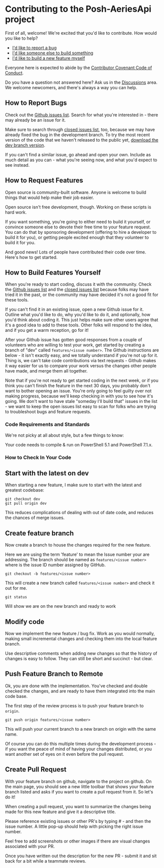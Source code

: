 # Contributing to the Posh-AeriesApi project

First of all, welcome! We're excited that you'd like to contribute. How would you like to help?

* [I'd like to report a bug](#how-to-report-bugs)
* [I'd like someone else to build something](#how-to-request-features)
* [I'd like to build a new feature myself](#how-to-build-features-yourself)

Everyone here is expected to abide by the [Contributor Covenant Code of Conduct](https://github.com/AeriesSoftware/Posh-AeriesApi/blob/CODE_OF_CONDUCT.md).

Do you have a question not answered here? Ask us in the [Discussions](https://github.com/AeriesSoftware/Posh-AeriesApi/discussions) area. We welcome newcomers, and there's always a way you can help.

## How to Report Bugs

Check out the [Github issues list]. Search for what you're interested in - there may already be an issue for it. 

Make sure to search through [closed issues list], too, because we may have already fixed the bug in the development branch. To try the most recent version of the code that we haven't released to the public yet, [download the dev branch version].

If you can't find a similar issue, go ahead and open your own. Include as much detail as you can - what you're seeing now, and what you'd expect to see instead.

## How to Request Features

Open source is community-built software. Anyone is welcome to build things that would help make their job easier.

Open source isn't free development, though. Working on these scripts is hard work.

If you want something, you're going to either need to build it yourself, or convince someone else to devote their free time to your feature request. You can do that by sponsoring development (offering to hire a developer to build it for you), or getting people excited enough that they volunteer to build it for you.

And good news! Lots of people have contributed their code over time. Here's how to get started.

## How to Build Features Yourself

When you're ready to start coding, discuss it with the community. Check the [Github issues list] and the [closed issues list] because folks may have tried it in the past, or the community may have decided it's not a good fit for these tools.

If you can't find it in an existing issue, open a new Github issue for it. Outline what you'd like to do, why you'd like to do it, and optionally, how you'd think about coding it. This just helps make sure other users agree that it's a good idea to add to these tools. Other folks will respond to the idea, and if you get a warm reception, go for it!

After your Github issue has gotten good responses from a couple of volunteers who are willing to test your work, get started by creating a branch of "dev" called `features/<issue number>`. The Github instructions are below - it isn't exactly easy, and we totally understand if you're not up for it. Thing is, we can't take code contributions via text requests - Github makes it way easier for us to compare your work versus the changes other people have made, and merge them all together.

Note that if you're not ready to get started coding in the next week, or if you think you can't finish the feature in the next 30 days, you probably don't want to bother opening an issue. You're only going to feel guilty over not making progress, because we'll keep checking in with you to see how it's going. We don't want to have stale "someday I'll build that" issues in the list - we want to keep the open issues list easy to scan for folks who are trying to troubleshoot bugs and feature requests.

### Code Requirements and Standards

We're not picky at all about style, but a few things to know:

Your code needs to compile & run on PowerShell 5.1 and PowerShell 7.1.x.

### How to Check In Your Code

## Start with the latest on dev

When starting a new feature, I make sure to start with the latest and greatest codebase:

```
git checkout dev
git pull origin dev
```

This reduces complications of dealing with out of date code, and reduces the chances of merge issues.

## Create feature branch

Now create a branch to house the changes required for the new feature.

Here we are using the term 'feature' to mean the Issue number your are addressing. The branch should be named as `features/<issue number>` where <issue number> is the issue ID number assigned by GitHub.

```
git checkout -b features/<issue number>
```

This will create a new branch called `features/<issue number>` and check it out for me. 

```
git status
```

Will show we are on the new branch and ready to work

## Modify code

Now we implement the new feature / bug fix. Work as you would normally, making small incremental changes and checking them into the local feature branch.

Use descriptive comments when adding new changes so that the history of changes is easy to follow. They can still be short and succinct - but clear.

## Push Feature Branch to Remote

Ok, you are done with the implementation. You've checked and double checked the changes, and are ready to have them integrated into the main code base. 

The first step of the review process is to push your feature branch to `origin`.

```
git push origin features/<issue number>
```

This will push your current branch to a new branch on origin with the same name. 

Of course you can do this multiple times during the development process - if you want the peace of mind of having your changes distributed, or you want another set of eyes on it even before the pull request.

## Create Pull Request

With your feature branch on github, navigate to the project on github. On the main page, you should see a new little toolbar that shows your feature branch listed and asks if you want to create a pull request from it. So let's do it!

When creating a pull request, you want to summarize the changes being made for this new feature and give it a descriptive title. 

Please reference existing issues or other PR's by typing # - and then the issue number. A little pop-up should help with picking the right issue number. 

Feel free to add screenshots or other images if there are visual changes associated with your PR. 

Once you have written out the description for the new PR - submit it and sit back for a bit while a teammate reviews. 


[homepage]: http://contributor-covenant.org
[version]: http://contributor-covenant.org/version/2/1/
[Github issues list]:https://github.com/AeriesSoftware/Posh-AeriesApi/issues
[closed issues list]: https://github.com/AeriesSoftware/Posh-AeriesApi/issues?q=is%3Aissue+is%3Aclosed
[download the dev branch version]: https://github.com/AeriesSoftware/Posh-AeriesApi/archive/dev.zip

